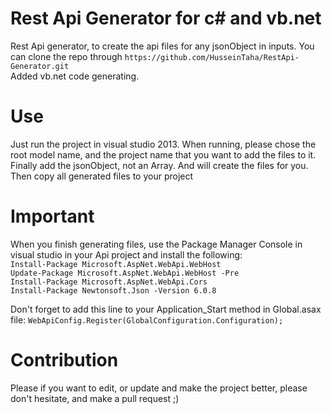 # Rest Api Generator for c# and vb.net
Rest Api generator, to create the api files for any jsonObject in inputs.
You can clone the repo through ```https://github.com/HusseinTaha/RestApi-Generator.git```<br />
Added vb.net code generating.

# Use
Just run the project in visual studio 2013.
When running, please chose the root model name, and the project name that you want to add the files to it.
Finally add the jsonObject, not an Array.
And will create the files for you.
Then copy all generated files to your project

# Important
When you finish generating files, use the Package Manager Console in visual studio in your Api project and install the following:<br />
  ```Install-Package Microsoft.AspNet.WebApi.WebHost```<br />
  ```Update-Package Microsoft.AspNet.WebApi.WebHost -Pre```<br />
  ```Install-Package Microsoft.AspNet.WebApi.Cors```<br />
  ```Install-Package Newtonsoft.Json -Version 6.0.8```<br />
  
Don't forget to add this line to your Application_Start method in Global.asax file: ```WebApiConfig.Register(GlobalConfiguration.Configuration);```
  
# Contribution
Please if you want to edit, or update and make the project better, please don't hesitate, and make a pull request ;)
